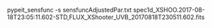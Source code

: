 pypeit_sensfunc -s sensfuncAdjustedPar.txt  spec1d_XSHOO.2017-08-18T23:05:11.602-STD,FLUX_XShooter_UVB_20170818T230511.602.fits
